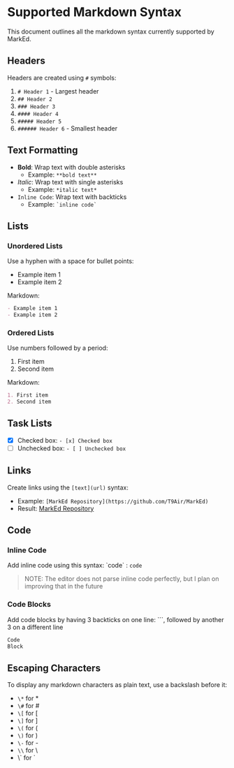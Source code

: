 # Supported Markdown Syntax

This document outlines all the markdown syntax currently supported by MarkEd.

## Headers

Headers are created using `#` symbols:

1. `# Header 1` - Largest header
2. `## Header 2`
3. `### Header 3`
4. `#### Header 4`
5. `##### Header 5`
6. `###### Header 6` - Smallest header

## Text Formatting

- **Bold**: Wrap text with double asterisks
  - Example: `**bold text**`
- *Italic*: Wrap text with single asterisks
  - Example: `*italic text*`
- `Inline Code`: Wrap text with backticks
  - Example: `` `inline code` ``

## Lists

### Unordered Lists

Use a hyphen with a space for bullet points:

- Example item 1
- Example item 2

Markdown:

```markdown
- Example item 1
- Example item 2
```

### Ordered Lists

Use numbers followed by a period:

1. First item
2. Second item

Markdown:

```markdown
1. First item
2. Second item
```

## Task Lists

- [x] Checked box: `- [x] Checked box`
- [ ] Unchecked box: `- [ ] Unchecked box`

## Links

Create links using the `[text](url)` syntax:

- Example: `[MarkEd Repository](https://github.com/T9Air/MarkEd)`
- Result: [MarkEd Repository](https://github.com/T9Air/MarkEd)

## Code

### Inline Code

Add inline code using this syntax: \`code\` : `code`

> NOTE: The editor does not parse inline code perfectly, but I plan on improving that in the future

### Code Blocks

Add code blocks by having 3 backticks on one line: ```, followed by another 3 on a different line

```markdown
Code
Block
```

## Escaping Characters

To display any markdown characters as plain text, use a backslash before it:

- `\*` for *
- `\#` for #
- `\[` for [
- `\]` for ]
- `\(` for (
- `\)` for )
- `\-` for -
- `\\` for \
- \\\` for `

